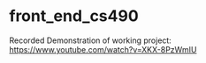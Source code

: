 # front_end_cs490
Recorded Demonstration of working project: https://www.youtube.com/watch?v=XKX-8PzWmIU
